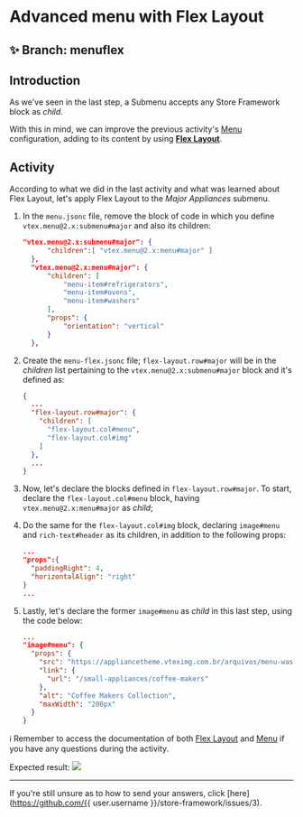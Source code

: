 # Advanced menu with Flex Layout

## :sparkles: **Branch:** menuflex

## Introduction 

As we've seen in the last step, a Submenu accepts any Store Framework block as *child*.

With this in mind, we can improve the previous activity's [Menu](https://vtex.io/docs/components/all/vtex.menu/) configuration, adding to its content by using [**Flex Layout**](https://vtex.io/docs/components/layout/vtex.flex-layout). 

## Activity

According to what we did in the last activity and what was learned about Flex Layout, let's apply Flex Layout to the *Major Appliances* submenu. 

1. In the `menu.jsonc` file, remove the block of code in which you define `vtex.menu@2.x:submenu#major` and also its children:
    ```json
    "vtex.menu@2.x:submenu#major": { 
          "children":[ "vtex.menu@2.x:menu#major" ]
      },
      "vtex.menu@2.x:menu#major": { 
          "children": [ 
              "menu-item#refrigerators", 
              "menu-item#ovens", 
              "menu-item#washers" 
          ], 
          "props": { 
              "orientation": "vertical" 
          }
      },
    ```
2. Create the `menu-flex.jsonc` file; `flex-layout.row#major` will be in the *children* list pertaining to the `vtex.menu@2.x:submenu#major` block and it's defined as:

    ```json
    {
      ...
      "flex-layout.row#major": {
        "children": [
          "flex-layout.col#menu",
          "flex-layout.col#img"
        ]
      },
      ...
    }
    ```

3. Now, let's declare the blocks defined in `flex-layout.row#major`. To start, declare the `flex-layout.col#menu` block, having `vtex.menu@2.x:menu#major` as *child*;
4. Do the same for the `flex-layout.col#img` block, declaring `image#menu` and `rich-text#header` as its children, in addition to the following props:

    ```json
    ...
    "props":{
      "paddingRight": 4,
      "horizontalAlign": "right"
    }
    ...
    ```

5. Lastly, let's declare the former `image#menu` as *child* in this last step, using the code below:

    ```json
    ...
    "image#menu": {
      "props": {
        "src": "https://appliancetheme.vteximg.com.br/arquivos/menu-washer.jpg",
        "link": {
          "url": "/small-appliances/coffee-makers"
        },
        "alt": "Coffee Makers Collection",
        "maxWidth": "200px"
      }
    }
    ```

:information_source: Remember to access the documentation of both [Flex Layout](https://vtex.io/docs/components/layout/vtex.flex-layout) and [Menu](https://vtex.io/docs/components/all/vtex.menu/) if you have any questions during the activity.

Expected result:
![](https://user-images.githubusercontent.com/18701182/73485057-365b0b80-4381-11ea-9c0b-4fad693f829a.png)

----

If you're still unsure as to how to send your answers, click [here](https://github.com/{{ user.username }}/store-framework/issues/3).
